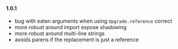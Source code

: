 #### 1.0.1
  - bug with eaten arguments when using `Upgrade.reference` correct
  - more robust around import expose shadowing
  - more robust around multi-line strings
  - avoids parens if the replacement is just a reference
